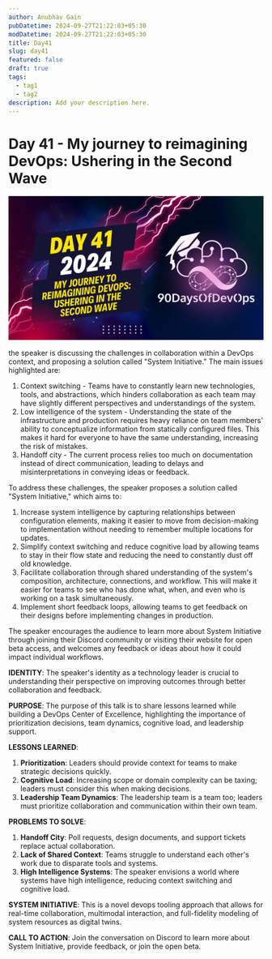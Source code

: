 ```yaml
---
author: Anubhav Gain
pubDatetime: 2024-09-27T21:22:03+05:30
modDatetime: 2024-09-27T21:22:03+05:30
title: Day41
slug: day41
featured: false
draft: true
tags:
  - tag1
  - tag2
description: Add your description here.
---
```


# Day 41 - My journey to reimagining DevOps: Ushering in the Second Wave

[![Watch the video](thumbnails/day41.png)](https://www.youtube.com/watch?v=jQENXdESfWM)

the speaker is discussing the challenges in collaboration within a DevOps context, and proposing a solution called "System Initiative." The main issues highlighted are:

1. Context switching - Teams have to constantly learn new technologies, tools, and abstractions, which hinders collaboration as each team may have slightly different perspectives and understandings of the system.
2. Low intelligence of the system - Understanding the state of the infrastructure and production requires heavy reliance on team members' ability to conceptualize information from statically configured files. This makes it hard for everyone to have the same understanding, increasing the risk of mistakes.
3. Handoff city - The current process relies too much on documentation instead of direct communication, leading to delays and misinterpretations in conveying ideas or feedback.

To address these challenges, the speaker proposes a solution called "System Initiative," which aims to:

1. Increase system intelligence by capturing relationships between configuration elements, making it easier to move from decision-making to implementation without needing to remember multiple locations for updates.
2. Simplify context switching and reduce cognitive load by allowing teams to stay in their flow state and reducing the need to constantly dust off old knowledge.
3. Facilitate collaboration through shared understanding of the system's composition, architecture, connections, and workflow. This will make it easier for teams to see who has done what, when, and even who is working on a task simultaneously.
4. Implement short feedback loops, allowing teams to get feedback on their designs before implementing changes in production.

The speaker encourages the audience to learn more about System Initiative through joining their Discord community or visiting their website for open beta access, and welcomes any feedback or ideas about how it could impact individual workflows.

**IDENTITY**: The speaker's identity as a technology leader is crucial to understanding their perspective on improving outcomes through better collaboration and feedback.

**PURPOSE**: The purpose of this talk is to share lessons learned while building a DevOps Center of Excellence, highlighting the importance of prioritization decisions, team dynamics, cognitive load, and leadership support.

**LESSONS LEARNED**:

1. **Prioritization**: Leaders should provide context for teams to make strategic decisions quickly.
2. **Cognitive Load**: Increasing scope or domain complexity can be taxing; leaders must consider this when making decisions.
3. **Leadership Team Dynamics**: The leadership team is a team too; leaders must prioritize collaboration and communication within their own team.

**PROBLEMS TO SOLVE**:

1. **Handoff City**: Poll requests, design documents, and support tickets replace actual collaboration.
2. **Lack of Shared Context**: Teams struggle to understand each other's work due to disparate tools and systems.
3. **High Intelligence Systems**: The speaker envisions a world where systems have high intelligence, reducing context switching and cognitive load.

**SYSTEM INITIATIVE**: This is a novel devops tooling approach that allows for real-time collaboration, multimodal interaction, and full-fidelity modeling of system resources as digital twins.

**CALL TO ACTION**: Join the conversation on Discord to learn more about System Initiative, provide feedback, or join the open beta.
